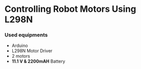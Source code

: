 # Controlling Robot Motors Using L298N


### Used equipments

* Arduino
* L298N Motor Driver
* 2 motors 
* **11.1 V & 2200mAH** Battery 
